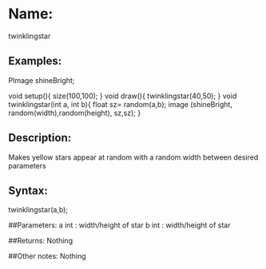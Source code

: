 # Name: 
twinklingstar
## Examples:
PImage shineBright;

void setup(){
	size(100,100);
	}
void draw(){
	twinklingstar(40,50);
}
void twinklingstar(int a, int b){
	float sz= random(a,b);
	image (shineBright, random(width),random(height), sz,sz);
}
## Description:
Makes yellow stars appear at random with a random width between desired parameters

## Syntax:
twinklingstar(a,b);

##Parameters: 
a int : width/height of star
b int : width/height of star

##Returns:
Nothing

##Other notes:
Nothing